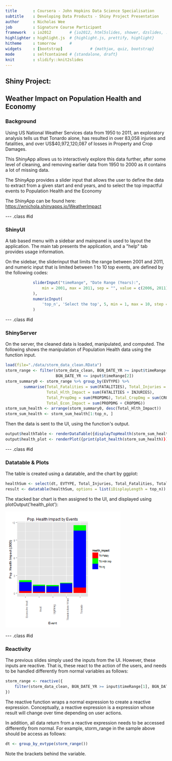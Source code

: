 ```yaml
---
title       : Coursera - John Hopkins Data Science Specialisation
subtitle    : Developing Data Products - Shiny Project Presentation
author      : Nicholas Wee
job         : Signature Course Participant
framework   : io2012        # {io2012, html5slides, shower, dzslides, ...}
highlighter : highlight.js  # {highlight.js, prettify, highlight}
hitheme     : tomorrow      # 
widgets     : [bootstrap]            # {mathjax, quiz, bootstrap}
mode        : selfcontained # {standalone, draft}
knit        : slidify::knit2slides
---
```

## Shiny Project: 
## Weather Impact on Population Health and Economy
### Background
Using US National Weather Services data from 1950 to 2011, an exploratory analysis tells us that Tonardo alone, has resulted in over 83,058 injuries and fatalities, and over US$40,972,120,087 of losses in Property and Crop Damages.  

This ShinyApp allows us to interactively explore this data further, after some level of cleaning, and removing earlier data from 1950 to 2000 as it contains a lot of missing data.

The ShinyApp provides a slider input that allows the user to define the data to extract from a given start and end years, and to select the top impactful events to Population Health and the Economy  

The ShinyApp can be found here: https://wnichola.shinyapps.io/WeatherImpact

--- .class #id 

### ShinyUI

A tab based menu with a sidebar and mainpanel is used to layout the application.  The main tab presents the application, and a "help" tab provides usage information.

On the sidebar, the sliderinput that limits the range between 2001 and 2011, and numeric input that is limited between 1 to 10 top events,  are defined by the following codes:

```r
            sliderInput("timeRange", "Date Range (Years):",
                min = 2001, max = 2011, sep = "", value = c(2006, 2011)
            ),
            numericInput(
                'top_n', 'Select the top', 5, min = 1, max = 10, step = 1
            )
```

--- .class #id 

### ShinyServer
On the server, the cleaned data is loaded, manipulated, and computed.  The following shows  the manipulation of Population Health data using the function input.


```r
load(file="./data/storm_data_clean.RData")
storm_range <- filter(storm_data_clean, BGN_DATE_YR >= input$timeRange[1],
                      BGN_DATE_YR <= input$timeRange[2])
storm_summary0 <- storm_range %>% group_by(EVTYPE) %>% 
        summarise(Total_Fatalities = sum(FATALITIES), Total_Injuries = sum(INJURIES),
                  Total_Hlth_Impact = sum(FATALITIES + INJURIES),
                  Total_PropDmg = sum(PROPDMG), Total_CropDmg = sum(CROPDMG),
                  Total_Econ_Impact = sum(PROPDMG + CROPDMG))
storm_sum_health <- arrange(storm_summary0, desc(Total_Hlth_Impact))
storm_sum_health <- storm_sum_health[1:top_n, ] 
```
Then the data is sent to the UI, using the function's output.

```r
output$healthTable <- renderDataTable({displayTopHealth(storm_sum_health, input$top_n)})
output$health_plot <- renderPlot({print(plot_health(storm_sum_health)})
```

--- .class #id 

### Datatable & Plots
The table is created using a datatable, and the chart by ggplot:

```r
healthSum <- select(dt, EVTYPE, Total_Injuries, Total_Fatalities, Total_Hlth_Impact)
result <- datatable(healthSum, options = list(iDisplayLength = top_n))
```
The stacked bar chart is then assigned to the UI, and displayed using plotOutput('health_plot'):

![plot of chunk unnamed-chunk-6](assets/fig/unnamed-chunk-6-1.png) 

--- .class #id 
### Reactivity
The previous slides simply used the inputs from the UI.  However, these inputs are reactive.  That is, these react to the action of the users, and needs to be handled differently from normal variables as follows:

```r
storm_range <- reactive({
    filter(storm_data_clean, BGN_DATE_YR >= input$timeRange[1], BGN_DATE_YR <= input$timeRange[2])
})
```
The reactive function wraps a normal expression to create a reactive expression. Conceptually, a reactive expression is a expression whose result will change over time depending on user actions.  

In addition, all data return from a reactive expression needs to be accessed differently from normal. For example, storm_range in the sample above should be access as follows:

```r
dt <- group_by_evtype(storm_range())
```
Note the brackets behind the variable.
